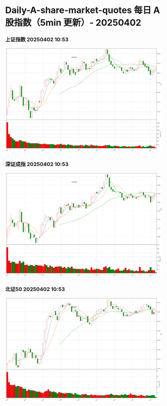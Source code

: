 
# Daily-A-share-market-quotes 每日 A 股指数（5min 更新）- 20250402

### 上证指数 20250402 10:53
![](./fig/2025/4/20250402-sh000001.png)

### 深证成指 20250402 10:53
![](./fig/2025/4/20250402-sz399001.png)

### 北证50 20250402 10:53
![](./fig/2025/4/20250402-bj899050.png)
